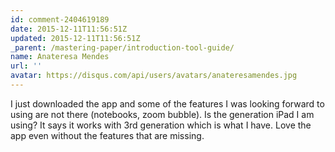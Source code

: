```yaml
---
id: comment-2404619189
date: 2015-12-11T11:56:51Z
updated: 2015-12-11T11:56:51Z
_parent: /mastering-paper/introduction-tool-guide/
name: Anateresa Mendes
url: ''
avatar: https://disqus.com/api/users/avatars/anateresamendes.jpg
---
```


I just downloaded the app and some of the features I was looking forward
to using are not there (notebooks, zoom bubble). Is the generation iPad I am using?
It says it works with 3rd generation which is what I have. Love the app even without
the features that are missing.
